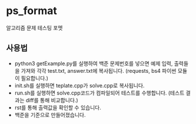 # ps_format
알고리즘 문제 테스팅 포멧

## 사용법
- python3 getExample.py를 실행하여 백준 문제번호를 넣으면 예제 입력, 출력들을 가져와 각각 test.txt, answer.txt에 복사됩니다. (requests, bs4 파이썬 모듈이 필요합니다.)
- init.sh를 실행하면 teplate.cpp가 solve.cpp로 복사됩니다.
- run.sh를 실행하면 solve.cpp코드가 컴파일되어 테스트를 수행합니다. (테스트 결과는 diff를 통해 비교합니다.)
- rst를 통해 출력값을 확인할 수 있습니다.
- 백준을 기준으로 만들어졌습니다.

